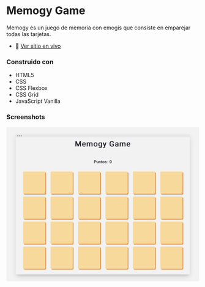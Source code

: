 # Memogy Game

Memogy es un juego de memoria con emogis que consiste en emparejar todas las tarjetas.

- 🔗 [Ver sitio en vivo](https://mafevito.github.io/memogy-game/)

### Construido con

- HTML5
- CSS
- CSS Flexbox
- CSS Grid
- JavaScript Vanilla

### Screenshots

![Screenshot memogy game](https://github.com/Mafevito/memogy-game/blob/main/images/screenshot-memogy-game.png?raw=true)
